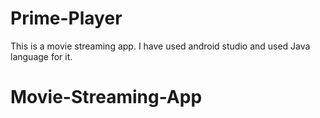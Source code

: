 # Prime-Player
This is a movie streaming app.
I have used android studio and used Java language for it.
# Movie-Streaming-App
